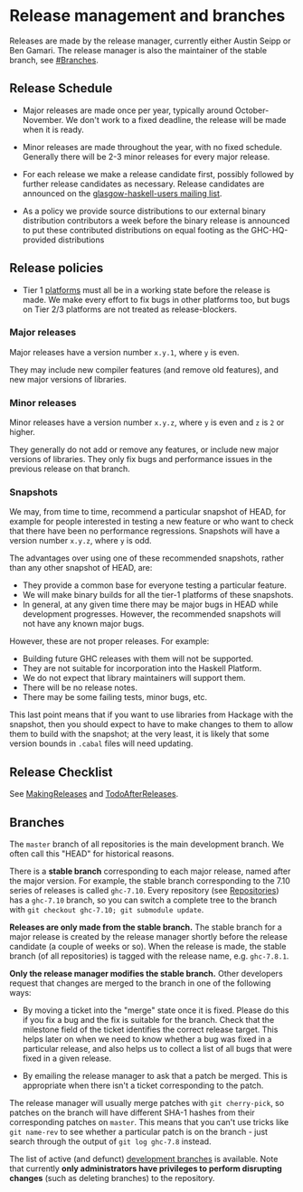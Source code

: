 # Release management and branches



Releases are made by the release manager, currently either Austin Seipp or Ben Gamari. The release manager is also the maintainer of the stable branch, see [\#Branches](working-conventions/releases#branches).


## Release Schedule


- Major releases are made once per year, typically around October-November.  We don't work to a fixed deadline, the release will be made when it is ready.

- Minor releases are made throughout the year, with no fixed schedule.  Generally there will be 2-3 minor releases for every major release.

- For each release we make a release candidate first, possibly followed by further release candidates as necessary.  Release candidates are announced on the [
  glasgow-haskell-users mailing list](http://www.haskell.org/mailman/listinfo/glasgow-haskell-users).

- As a policy we provide source distributions to our external binary distribution contributors a week before the binary release is announced to put these contributed distributions on equal footing as the GHC-HQ-provided distributions

## Release policies


- Tier 1 [platforms](platforms) must all be in a working state before the release is made.  We make every effort to fix bugs in other platforms too, but bugs on Tier 2/3 platforms are not treated as release-blockers.

### Major releases



Major releases have a version number `x.y.1`, where `y` is even.



They may include new compiler features (and remove old features), and new major versions of libraries.


### Minor releases



Minor releases have a version number `x.y.z`, where `y` is even and `z` is `2` or higher.



They generally do not add or remove any features, or include new major versions of libraries. They only fix bugs and performance issues in the previous release on that branch.


### Snapshots



We may, from time to time, recommend a particular snapshot of HEAD, for example for people interested in testing a new feature or who want to check that there have been no performance regressions. Snapshots will have a version number `x.y.z`, where `y` is odd.



The advantages over using one of these recommended snapshots, rather than any other snapshot of HEAD, are:


- They provide a common base for everyone testing a particular feature.
- We will make binary builds for all the tier-1 platforms of these snapshots.
- In general, at any given time there may be major bugs in HEAD while development progresses. However, the recommended snapshots will not have any known major bugs.


However, these are not proper releases. For example:


- Building future GHC releases with them will not be supported.
- They are not suitable for incorporation into the Haskell Platform.
- We do not expect that library maintainers will support them.
- There will be no release notes.
- There may be some failing tests, minor bugs, etc.


This last point means that if you want to use libraries from Hackage with the snapshot, then you should expect to have to make changes to them to allow them to build with the snapshot; at the very least, it is likely that some version bounds in `.cabal` files will need updating.


## Release Checklist



See [MakingReleases](making-releases) and [TodoAfterReleases](todo-after-releases).


## Branches



The `master` branch of all repositories is the main development branch.  We often call this "HEAD" for historical reasons.



There is a **stable branch** corresponding to each major release, named after the major version.  For example, the stable branch corresponding to the 7.10 series of releases is called `ghc-7.10`.  Every repository (see [Repositories](working-conventions/repositories)) has a `ghc-7.10` branch, so you can switch a complete tree to the branch with `git checkout ghc-7.10; git submodule update`.



**Releases are only made from the stable branch.**  The stable branch for a major release is created by the release manager shortly before the release candidate (a couple of weeks or so).  When the release is made, the stable branch (of all repositories) is tagged with the release name, e.g. `ghc-7.8.1`.



**Only the release manager modifies the stable branch.**  Other developers request that changes are merged to the branch in one of the following ways:


- By moving a ticket into the "merge" state once it is fixed.  Please do this if you fix a bug and the fix is suitable for the branch.  Check that the milestone field of the ticket identifies the correct release target. This helps later on when we need to know whether a bug was fixed in a particular release, and also helps us to collect a list of all bugs that were fixed in a given release.

- By emailing the release manager to ask that a patch be merged.  This is appropriate when there isn't a ticket corresponding to the patch.


The release manager will usually merge patches with `git cherry-pick`, so patches on the branch will have different SHA-1 hashes from their corresponding patches on `master`.  This means that you can't use tricks like `git name-rev` to see whether a particular patch is on the branch - just search through the output of `git log ghc-7.8` instead.



The list of active (and defunct) [development branches](active-branches) is available. Note that currently **only administrators have privileges to perform disrupting changes** (such as deleting branches) to the repository.



